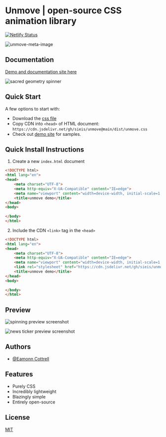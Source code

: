 # Unmove | open-source CSS animation library

[![Netlify Status](https://api.netlify.com/api/v1/badges/bd81c428-84e1-4114-aeac-de9f2d03d292/deploy-status)](https://app.netlify.com/sites/unmove/deploys)

![unmove-meta-image](https://user-images.githubusercontent.com/3012159/186456090-a216d2d8-26a6-464b-9ba5-ebda2d50df5a.png)

## Documentation

[Demo and documentation site here](https://unmove.netlify.app/)

![sacred geometry spinner](https://media.giphy.com/media/rqXk2WsgiDGHoHMU8l/giphy.gif)

## Quick Start

A few options to start with: 

* Download the [css file](https://github.com/sieis/unmove/blob/11-getting-started-page/dist/unmove.css)
* Copy CDN into `<head>` of HTML document: `https://cdn.jsdelivr.net/gh/sieis/unmove@main/dist/unmove.css`
* Check out [demo site](https://unmove.netlify.app/) for samples.

## Quick Install Instructions

1. Create a new `index.html` document
```html
<!DOCTYPE html>
<html lang="en">
<head>
    <meta charset="UTF-8">
    <meta http-equiv="X-UA-Compatible" content="IE=edge">
    <meta name="viewport" content="width=device-width, initial-scale=1.0">
    <title>unmove demo</title>
</head>
<body>
    
</body>
</html>
```
2. Include the CDN `<link>` tag in the `<head>`
```html
<!DOCTYPE html>
<html lang="en">
<head>
    <meta charset="UTF-8">
    <meta http-equiv="X-UA-Compatible" content="IE=edge">
    <meta name="viewport" content="width=device-width, initial-scale=1.0">
    <link rel="stylesheet" href="https://cdn.jsdelivr.net/gh/sieis/unmove@main/dist/unmove.css">
    <title>unmove demo</title>
</head>
<body>
    
</body>
</html>
```

## Preview

![spinning preview screenshot](https://media.giphy.com/media/nu28yrrqcgqrTXu5x2/giphy.gif)

![news ticker preview screenshot](https://media.giphy.com/media/2tAwhfKRZhfytIbJu8/giphy.gif)

## Authors

- [@Eamonn Cottrell](https://www.github.com/sieis)


## Features

- Purely CSS
- Incredibly lightweight
- Blazingly simple
- Entirely open-source


## License

[MIT](https://github.com/sieis/unmove/blob/main/LICENSE)
